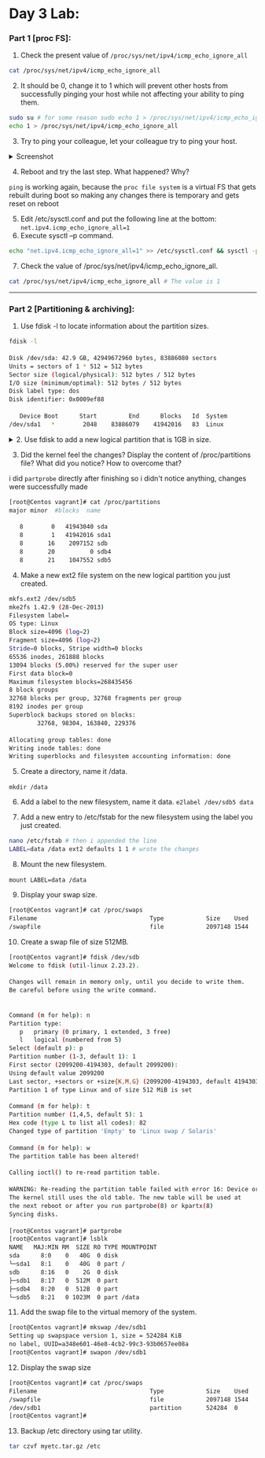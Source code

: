 # Day 3 Lab:
### Part 1 [proc FS]:
1. Check the present value of `/proc/sys/net/ipv4/icmp_echo_ignore_all`

```bash
cat /proc/sys/net/ipv4/icmp_echo_ignore_all
```

2. It should be 0, change it to 1 which will prevent other hosts from successfully pinging your host while not affecting your ability to ping them.

```bash
sudo su # for some reason sudo echo 1 > /proc/sys/net/ipv4/icmp_echo_ignore_all didn't work
echo 1 > /proc/sys/net/ipv4/icmp_echo_ignore_all
```

3. Try to ping your colleague, let your colleague try to ping your host.

<details>
<summary>Screenshot</summary>
<p>

<img src="https://github.com/theJaxon/RedHatAdmin/blob/master/etc/Admin%202/day%203/Lab/1.jpg"> 

</p>
</details>

4. Reboot and try the last step. What happened? Why?

`ping` is working again, because the `proc file system` is a virtual FS that gets rebuilt during boot so making any changes there is temporary and gets reset on reboot

5. Edit /etc/sysctl.conf and put the following line at the bottom:
`net.ipv4.icmp_echo_ignore_all=1`
6. Execute sysctl –p command.

```bash
echo "net.ipv4.icmp_echo_ignore_all=1" >> /etc/sysctl.conf && sysctl -p # Writing settings in a permanent way
```

7. Check the value of /proc/sys/net/ipv4/icmp_echo_ignore_all.

```bash
cat /proc/sys/net/ipv4/icmp_echo_ignore_all # The value is 1
```

---

### Part 2 [Partitioning & archiving]:
1. Use fdisk -l to locate information about the partition sizes.

```bash 
fdisk -l

Disk /dev/sda: 42.9 GB, 42949672960 bytes, 83886080 sectors
Units = sectors of 1 * 512 = 512 bytes
Sector size (logical/physical): 512 bytes / 512 bytes
I/O size (minimum/optimal): 512 bytes / 512 bytes
Disk label type: dos
Disk identifier: 0x0009ef88

   Device Boot      Start         End      Blocks   Id  System
/dev/sda1   *        2048    83886079    41942016   83  Linux
```


<details>
<summary>2. Use fdisk to add a new logical partition that is 1GB in size.</summary>
<p>

```bash
[root@Centos vagrant]# mkfs.ext4 /dev/sdb
mke2fs 1.42.9 (28-Dec-2013)
/dev/sdb is entire device, not just one partition!
Proceed anyway? (y,n) y
Filesystem label=
OS type: Linux
Block size=4096 (log=2)
Fragment size=4096 (log=2)
Stride=0 blocks, Stripe width=0 blocks
131072 inodes, 524288 blocks
26214 blocks (5.00%) reserved for the super user
First data block=0
Maximum filesystem blocks=536870912
16 block groups
32768 blocks per group, 32768 fragments per group
8192 inodes per group
Superblock backups stored on blocks:
        32768, 98304, 163840, 229376, 294912

Allocating group tables: done
Writing inode tables: done
Creating journal (16384 blocks): done
Writing superblocks and filesystem accounting information: done

[root@Centos vagrant]# mount /dev/sdb /usb/
[root@Centos vagrant]# ls /dev/sdb
/dev/sdb
[root@Centos vagrant]#
[root@Centos vagrant]# lsblk
NAME   MAJ:MIN RM SIZE RO TYPE MOUNTPOINT
sda      8:0    0  40G  0 disk
└─sda1   8:1    0  40G  0 part /
sdb      8:16   0   2G  0 disk /usb
[root@Centos vagrant]# fdisk /dev/sdb
Welcome to fdisk (util-linux 2.23.2).

Changes will remain in memory only, until you decide to write them.
Be careful before using the write command.

Device does not contain a recognized partition table
Building a new DOS disklabel with disk identifier 0xd0c01ec9.

Command (m for help): n
Partition type:
   p   primary (0 primary, 0 extended, 4 free)
   e   extended
Select (default p): e
Partition number (1-4, default 1): 4
First sector (2048-4194303, default 2048):
Using default value 2048
Last sector, +sectors or +size{K,M,G} (2048-4194303, default 4194303): +1G
Partition 4 of type Extended and of size 1 GiB is set

Command (m for help): print

Disk /dev/sdb: 2147 MB, 2147483648 bytes, 4194304 sectors
Units = sectors of 1 * 512 = 512 bytes
Sector size (logical/physical): 512 bytes / 512 bytes
I/O size (minimum/optimal): 512 bytes / 512 bytes
Disk label type: dos
Disk identifier: 0xd0c01ec9

   Device Boot      Start         End      Blocks   Id  System
/dev/sdb4            2048     2099199     1048576    5  Extended

Command (m for help): w
The partition table has been altered!

Calling ioctl() to re-read partition table.

WARNING: Re-reading the partition table failed with error 16: Device or resource busy.
The kernel still uses the old table. The new table will be used at
the next reboot or after you run partprobe(8) or kpartx(8)
Syncing disks.
[root@Centos vagrant]# fdisk /dev/sdb
Welcome to fdisk (util-linux 2.23.2).

Changes will remain in memory only, until you decide to write them.
Be careful before using the write command.


Command (m for help): p

Disk /dev/sdb: 2147 MB, 2147483648 bytes, 4194304 sectors
Units = sectors of 1 * 512 = 512 bytes
Sector size (logical/physical): 512 bytes / 512 bytes
I/O size (minimum/optimal): 512 bytes / 512 bytes
Disk label type: dos
Disk identifier: 0xd0c01ec9

   Device Boot      Start         End      Blocks   Id  System
/dev/sdb4            2048     2099199     1048576    5  Extended

Command (m for help): n
Partition type:
   p   primary (0 primary, 1 extended, 3 free)
   l   logical (numbered from 5)
Select (default p): l
Adding logical partition 5
First sector (4096-2099199, default 4096):
Using default value 4096
Last sector, +sectors or +size{K,M,G} (4096-2099199, default 2099199):
Using default value 2099199
Partition 5 of type Linux and of size 1023 MiB is set

Command (m for help): p

Disk /dev/sdb: 2147 MB, 2147483648 bytes, 4194304 sectors
Units = sectors of 1 * 512 = 512 bytes
Sector size (logical/physical): 512 bytes / 512 bytes
I/O size (minimum/optimal): 512 bytes / 512 bytes
Disk label type: dos
Disk identifier: 0xd0c01ec9

   Device Boot      Start         End      Blocks   Id  System
/dev/sdb4            2048     2099199     1048576    5  Extended
/dev/sdb5            4096     2099199     1047552   83  Linux

Command (m for help): w
The partition table has been altered!

Calling ioctl() to re-read partition table.

WARNING: Re-reading the partition table failed with error 16: Device or resource busy.
The kernel still uses the old table. The new table will be used at
the next reboot or after you run partprobe(8) or kpartx(8)
Syncing disks.

[root@Centos vagrant]# partprobe
[root@Centos vagrant]# lsblk
NAME   MAJ:MIN RM  SIZE RO TYPE MOUNTPOINT
sda      8:0    0   40G  0 disk
└─sda1   8:1    0   40G  0 part /
sdb      8:16   0    2G  0 disk
├─sdb4   8:20   0  512B  0 part
└─sdb5   8:21   0 1023M  0 part
```

</p>
</details>


3. Did the kernel feel the changes? Display the content of /proc/partitions file? What did you notice? How to overcome that?

i did `partprobe` directly after finishing so i didn't notice anything, changes were successfully made

```bash
[root@Centos vagrant]# cat /proc/partitions
major minor  #blocks  name

   8        0   41943040 sda
   8        1   41942016 sda1
   8       16    2097152 sdb
   8       20          0 sdb4
   8       21    1047552 sdb5
```

4. Make a new ext2 file system on the new logical partition you just created.

```bash
mkfs.ext2 /dev/sdb5
mke2fs 1.42.9 (28-Dec-2013)
Filesystem label=
OS type: Linux
Block size=4096 (log=2)
Fragment size=4096 (log=2)
Stride=0 blocks, Stripe width=0 blocks
65536 inodes, 261888 blocks
13094 blocks (5.00%) reserved for the super user
First data block=0
Maximum filesystem blocks=268435456
8 block groups
32768 blocks per group, 32768 fragments per group
8192 inodes per group
Superblock backups stored on blocks:
        32768, 98304, 163840, 229376

Allocating group tables: done
Writing inode tables: done
Writing superblocks and filesystem accounting information: done
```

5. Create a directory, name it /data.

`mkdir /data`

6. Add a label to the new filesystem, name it data.
` e2label /dev/sdb5 data `

7. Add a new entry to /etc/fstab for the new filesystem using the label you just created.
```bash
nano /etc/fstab # then i appended the line
LABEL=data /data ext2 defaults 1 1 # wrote the changes 
```

8. Mount the new filesystem.

`mount LABEL=data /data`

9. Display your swap size.
```bash
[root@Centos vagrant]# cat /proc/swaps
Filename                                Type            Size    Used    Priority
/swapfile                               file            2097148 1544    -2
```

10. Create a swap file of size 512MB.
```bash
[root@Centos vagrant]# fdisk /dev/sdb
Welcome to fdisk (util-linux 2.23.2).

Changes will remain in memory only, until you decide to write them.
Be careful before using the write command.


Command (m for help): n
Partition type:
   p   primary (0 primary, 1 extended, 3 free)
   l   logical (numbered from 5)
Select (default p): p
Partition number (1-3, default 1): 1
First sector (2099200-4194303, default 2099200):
Using default value 2099200
Last sector, +sectors or +size{K,M,G} (2099200-4194303, default 4194303): +512M
Partition 1 of type Linux and of size 512 MiB is set

Command (m for help): t
Partition number (1,4,5, default 5): 1
Hex code (type L to list all codes): 82
Changed type of partition 'Empty' to 'Linux swap / Solaris'

Command (m for help): w
The partition table has been altered!

Calling ioctl() to re-read partition table.

WARNING: Re-reading the partition table failed with error 16: Device or resource busy.
The kernel still uses the old table. The new table will be used at
the next reboot or after you run partprobe(8) or kpartx(8)
Syncing disks.

[root@Centos vagrant]# partprobe
[root@Centos vagrant]# lsblk
NAME   MAJ:MIN RM  SIZE RO TYPE MOUNTPOINT
sda      8:0    0   40G  0 disk
└─sda1   8:1    0   40G  0 part /
sdb      8:16   0    2G  0 disk
├─sdb1   8:17   0  512M  0 part
├─sdb4   8:20   0  512B  0 part
└─sdb5   8:21   0 1023M  0 part /data
```

11. Add the swap file to the virtual memory of the system.

```bash
[root@Centos vagrant]# mkswap /dev/sdb1
Setting up swapspace version 1, size = 524284 KiB
no label, UUID=a348e601-46e8-4cb2-99c3-93b0657ee08a
[root@Centos vagrant]# swapon /dev/sdb1
```

12. Display the swap size
```bash
[root@Centos vagrant]# cat /proc/swaps
Filename                                Type            Size    Used    Priority
/swapfile                               file            2097148 1544    -2
/dev/sdb1                               partition       524284  0       -3
[root@Centos vagrant]#

```

13. Backup /etc directory using tar utility.
```bash
tar czvf myetc.tar.gz /etc
```
